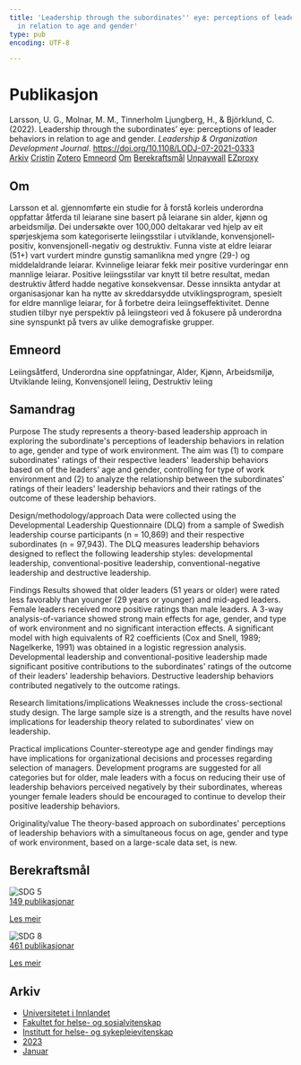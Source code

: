 ```yaml
---
title: 'Leadership through the subordinates'' eye: perceptions of leader behaviors
  in relation to age and gender'
type: pub
encoding: UTF-8

---
```

<h1>Publikasjon</h1>
<article id="csl-bib-container-CBUMJQG5" class="csl-bib-container">
  <div class="csl-bib-body"> <div class="csl-entry">Larsson, U. G., Molnar, M. M., Tinnerholm Ljungberg, H., &#38; Björklund, C. (2022). Leadership through the subordinates’ eye: perceptions of leader behaviors in relation to age and gender. <i>Leadership &#38; Organization Development Journal</i>. <a href="https://doi.org/10.1108/LODJ-07-2021-0333">https://doi.org/10.1108/LODJ-07-2021-0333</a></div> </div>
  <div class="csl-bib-buttons">
    <a href="#taxonomy-article-CBUMJQG5" alt="archive" class="csl-bib-button">Arkiv</a>
    <a href="https://app.cristin.no/results/show.jsf?id=2100244" alt="Cristin" class="csl-bib-button">Cristin</a>
    <a href="http://zotero.org/groups/5881554/items/CBUMJQG5" alt="Zotero" class="csl-bib-button">Zotero</a>
    <a href="#keywords-article-CBUMJQG5" alt="keywords" class="csl-bib-button">Emneord</a>
    <a href="#about-article-CBUMJQG5" alt="about_pub" class="csl-bib-button">Om</a>
    <a href="#sdg-article-CBUMJQG5" alt="sdg" class="csl-bib-button">Berekraftsmål</a>
    <a href="https://www.emerald.com/insight/content/doi/10.1108/LODJ-07-2021-0333/full/pdf?title=leadership-through-the-subordinates-eye-perceptions-of-leader-behaviors-in-relation-to-age-and-gender" alt="Unpaywall" class="csl-bib-button">Unpaywall</a>
    <a href="https://www.emerald.com/insight/content/doi/10.1108/LODJ-07-2021-0333/full/pdf?title=leadership-through-the-subordinates-eye-perceptions-of-leader-behaviors-in-relation-to-age-and-gender" alt="EZproxy" class="csl-bib-button">EZproxy</a>
  </div>
  <div id="csl-bib-meta-container-CBUMJQG5"></div>
</article>
<div id="csl-bib-meta-CBUMJQG5" class="csl-bib-meta">
  <article id="about-article-CBUMJQG5" class="about_pub-article">
    <h1>Om</h1>
    Larsson et al. gjennomførte ein studie for å forstå korleis underordna oppfattar åtferda til leiarane sine basert på leiarane sin alder, kjønn og arbeidsmiljø. Dei undersøkte over 100,000 deltakarar ved hjelp av eit spørjeskjema som kategoriserte leiingsstilar i utviklande, konvensjonell-positiv, konvensjonell-negativ og destruktiv. Funna viste at eldre leiarar (51+) vart vurdert mindre gunstig samanlikna med yngre (29-) og middelaldrande leiarar. Kvinnelige leiarar fekk meir positive vurderingar enn mannlige leiarar. Positive leiingsstilar var knytt til betre resultat, medan destruktiv åtferd hadde negative konsekvensar. Desse innsikta antydar at organisasjonar kan ha nytte av skreddarsydde utviklingsprogram, spesielt for eldre mannlige leiarar, for å forbetre deira leiingseffektivitet. Denne studien tilbyr nye perspektiv på leiingsteori ved å fokusere på underordna sine synspunkt på tvers av ulike demografiske grupper.
  </article>
  <article id="keywords-article-CBUMJQG5" class="keywords-article">
    <h1>Emneord</h1>
    Leiingsåtferd, Underordna sine oppfatningar, Alder, Kjønn, Arbeidsmiljø, Utviklande leiing, Konvensjonell leiing, Destruktiv leiing
  </article>
  <article id="abstract-article-CBUMJQG5" class="abstract-article">
    <h1>Samandrag</h1>
    Purpose 
The study represents a theory-based leadership approach in exploring the subordinate's perceptions of leadership behaviors in relation to age, gender and type of work environment. The aim was (1) to compare subordinates' ratings of their respective leaders' leadership behaviors based on of the leaders' age and gender, controlling for type of work environment and (2) to analyze the relationship between the subordinates' ratings of their leaders' leadership behaviors and their ratings of the outcome of these leadership behaviors. 
 
Design/methodology/approach 
Data were collected using the Developmental Leadership Questionnaire (DLQ) from a sample of Swedish leadership course participants (n = 10,869) and their respective subordinates (n = 97,943). The DLQ measures leadership behaviors designed to reflect the following leadership styles: developmental leadership, conventional-positive leadership, conventional-negative leadership and destructive leadership. 
 
Findings 
Results showed that older leaders (51 years or older) were rated less favorably than younger (29 years or younger) and mid-aged leaders. Female leaders received more positive ratings than male leaders. A 3-way analysis-of-variance showed strong main effects for age, gender, and type of work environment and no significant interaction effects. A significant model with high equivalents of R2 coefficients (Cox and Snell, 1989; Nagelkerke, 1991) was obtained in a logistic regression analysis. Developmental leadership and conventional-positive leadership made significant positive contributions to the subordinates' ratings of the outcome of their leaders' leadership behaviors. Destructive leadership behaviors contributed negatively to the outcome ratings. 
 
Research limitations/implications 
Weaknesses include the cross-sectional study design. The large sample size is a strength, and the results have novel implications for leadership theory related to subordinates' view on leadership. 
 
Practical implications 
Counter-stereotype age and gender findings may have implications for organizational decisions and processes regarding selection of managers. Development programs are suggested for all categories but for older, male leaders with a focus on reducing their use of leadership behaviors perceived negatively by their subordinates, whereas younger female leaders should be encouraged to continue to develop their positive leadership behaviors. 
 
Originality/value 
The theory-based approach on subordinates' perceptions of leadership behaviors with a simultaneous focus on age, gender and type of work environment, based on a large-scale data set, is new.
  </article>
  <article id="sdg-article-CBUMJQG5" class="sdg-article">
    <h1>Berekraftsmål</h1>
    <div class="sdg-container"><div id="sdg5" class="sdg">
        <img src="{{< params subfolder >}}images/sdg/sdg05_nn.png" class="image" alt="SDG 5">
        <div class="sdg-overlay">
          <a href="/nn/archive/?key=?sdg=5#archive" class="sdg-publication-count"><span>149</span> publikasjonar</a>
          <p><a href="https://fn.no/om-fn/fns-baerekraftsmaal/likestilling-mellom-kjoennene?lang=nno-NO" class="sdg-read-more">Les meir</a></p>
        </div>
      </div> <div id="sdg8" class="sdg">
        <img src="{{< params subfolder >}}images/sdg/sdg08_nn.png" class="image" alt="SDG 8">
        <div class="sdg-overlay">
          <a href="/nn/archive/?key=?sdg=8#archive" class="sdg-publication-count"><span>461</span> publikasjonar</a>
          <p><a href="https://fn.no/om-fn/fns-baerekraftsmaal/anstendig-arbeid-og-oekonomisk-vekst?lang=nno-NO" class="sdg-read-more">Les meir</a></p>
        </div>
      </div></div>
  </article>
  <article id="taxonomy-article-CBUMJQG5" class="taxonomy-article">
    <h1>Arkiv</h1>
    <ul>
      <li>
        <a href="/nn/archive/?key=3DCRN523">Universitetet i Innlandet</a>
      </li>
      <li>
        <a href="/nn/archive/?key=IDKFS3MX">Fakultet for helse- og sosialvitenskap</a>
      </li>
      <li>
        <a href="/nn/archive/?key=GTV4ECMZ">Institutt for helse- og sykepleievitenskap</a>
      </li>
      <li>
        <a href="/nn/archive/?key=RX9SDGSP">2023</a>
      </li>
      <li>
        <a href="/nn/archive/?key=6PN5C2JQ">Januar</a>
      </li>
    </ul>
  </article>
</div>

